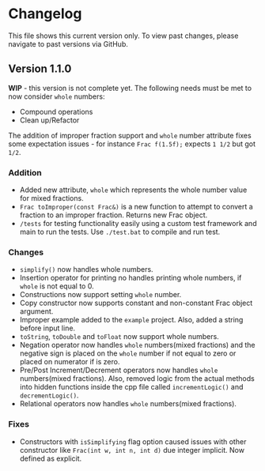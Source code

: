 # Changelog
This file shows this current version only. To view past changes, please navigate to past versions via GitHub.

## Version 1.1.0
**WIP** - this version is not complete yet. The following needs must be met to now consider `whole` numbers:
- Compound operations
- Clean up/Refactor

The addition of improper fraction support and `whole` number attribute fixes some expectation issues - for instance `Frac f(1.5f);` expects `1 1/2` but got `1/2`.

### Addition
- Added new attribute, `whole` which represents the whole number value for mixed fractions.
- `Frac toImproper(const Frac&)` is a new function to attempt to convert a fraction to an improper fraction. Returns new Frac object.
- `/tests` for testing functionality easily using a custom test framework and main to run the tests. Use `./test.bat` to compile and run test.

### Changes 
- `simplify()` now handles whole numbers.
- Insertion operator for printing no handles printing whole numbers, if `whole` is not equal to 0.
- Constructions now support setting `whole` number.
- Copy constructor now supports constant and non-constant Frac object argument.
- Improper example added to the `example` project. Also, added a string before input line.
- `toString`, `toDouble` and `toFloat` now support whole numbers.
- Negation operator now handles `whole` numbers(mixed fractions) and the negative sign is placed on the `whole` number if not equal to zero or placed on numerator if is zero.
- Pre/Post Increment/Decrement operators now handles `whole` numbers(mixed fractions). Also, removed logic from the actual methods into hidden functions inside the cpp file called `incrementLogic()` and `decrementLogic()`.
- Relational operators now handles `whole` numbers(mixed fractions).

### Fixes
- Constructors with `isSimplifying` flag option caused issues with other constructor like `Frac(int w, int n, int d)` due integer implicit. Now defined as explicit.
